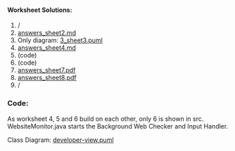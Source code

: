 #### Worksheet Solutions:

1. /
2. [answers_sheet2.md](worksheets/answers_sheet2.md)
3. Only diagram: [3_sheet3.puml](worksheets/3_sheet3.puml)
4. [answers_sheet4.md](worksheets/answers_sheet4.md)
5. (code)
6. (code)
7. [answers_sheet7.pdf](worksheets/answers_sheet7.pdf)
8. [answers_sheet8.pdf](worksheets/answers_sheet8.pdf)
9. /

### Code:

As worksheet 4, 5 and 6 build on each other, only 6 is shown in src.
WebsiteMonitor.java starts the Background Web Checker and Input Handler.

Class Diagram: [developer-view.puml](src/sheet6/developer-view.puml)